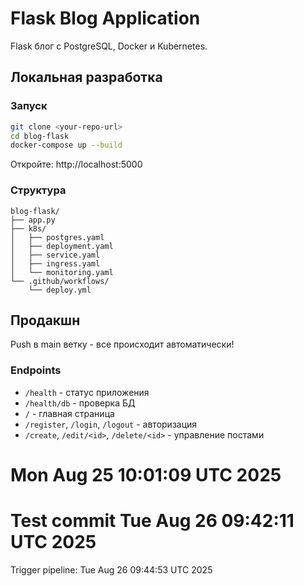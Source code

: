 # Flask Blog Application

Flask блог с PostgreSQL, Docker и Kubernetes.

## Локальная разработка

### Запуск

```bash
git clone <your-repo-url>
cd blog-flask
docker-compose up --build
```

Откройте: http://localhost:5000

### Структура

```
blog-flask/
├── app.py
├── k8s/
│   ├── postgres.yaml
│   ├── deployment.yaml
│   ├── service.yaml
│   ├── ingress.yaml
│   └── monitoring.yaml
└── .github/workflows/
    └── deploy.yml
```

## Продакшн

Push в main ветку - все происходит автоматически!

### Endpoints

- `/health` - статус приложения
- `/health/db` - проверка БД
- `/` - главная страница
- `/register`, `/login`, `/logout` - авторизация
- `/create`, `/edit/<id>`, `/delete/<id>` - управление постами


# Mon Aug 25 10:01:09 UTC 2025
# Test commit Tue Aug 26 09:42:11 UTC 2025
Trigger pipeline: Tue Aug 26 09:44:53 UTC 2025

